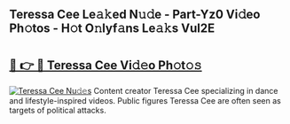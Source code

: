 ## Teressa Cee Le𝚊𝚔ed N𝚞𝚍e - Part-Yz0 Vi𝚍eo Ph𝚘tos - H𝚘t O𝚗lyf𝚊ns Le𝚊𝚔s Vul2E

# <h2><a href="http://hf5cp9.feru.top/?c=Teressa+Cee">🔗 👉 🔴 Teressa Cee Vi𝚍𝚎o Ph𝚘t𝚘𝚜</a></h2>

[![Teressa Cee Nu𝚍𝚎s](https://i.imgur.com/0TWrTi3.gif)](http://hf5cp9.feru.top/?c=Teressa+Cee)
Content creator Teressa Cee specializing in dance and lifestyle-inspired videos. Public figures Teressa Cee are often seen as targets of political attacks. 
